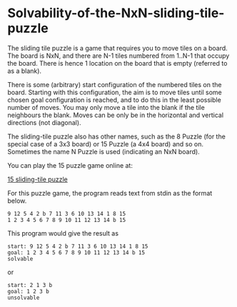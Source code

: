 # Solvability-of-the-NxN-sliding-tile-puzzle
The sliding tile puzzle is a game that requires you to move tiles on a board. The board is NxN, and there are N-1 tiles numbered from 1..N-1 that occupy the board. There is hence 1 location on the board that is empty (referred to as a blank). 

There is some (arbitrary) start configuration of the numbered tiles on the board. Starting with this configuration, the aim is to move tiles until some chosen goal configuration is reached, and to do this in the least possible number of moves. You may only move a tile into the blank if the tile neighbours the blank. Moves can be only be in the horizontal and vertical directions (not diagonal). 

The sliding-tile puzzle also has other names, such as the 8 Puzzle (for the special case of a 3x3 board) or 15 Puzzle (a 4x4 board) and so on. Sometimes the name N Puzzle is used (indicating an NxN board).

You can play the 15 puzzle game online at:

[15 sliding-tile puzzle](http://lorecioni.github.io/fifteen-puzzle-game/)

For this puzzle game,  the program reads text from stdin as the format below. 
```
9 12 5 4 2 b 7 11 3 6 10 13 14 1 8 15
1 2 3 4 5 6 7 8 9 10 11 12 13 14 b 15
```

This program would give the result as
```
start: 9 12 5 4 2 b 7 11 3 6 10 13 14 1 8 15
goal: 1 2 3 4 5 6 7 8 9 10 11 12 13 14 b 15
solvable
```
or
```
start: 2 1 3 b
goal: 1 2 3 b
unsolvable
```
